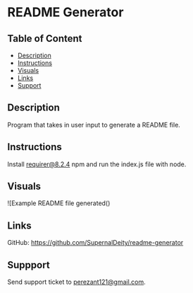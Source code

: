 # README Generator 

## Table of Content
* [Description](#description)
* [Instructions](#instructions)
* [Visuals](#visuals)
* [Links](#links)
* [Support](#support)


## Description
Program that takes in user input to generate a README file.

## Instructions
Install requirer@8.2.4 npm and run the index.js file with node.

## Visuals
![Example README file generated()

## Links
GitHub: https://github.com/SupernalDeity/readme-generator

## Suppport
Send support ticket to perezant121@gmail.com.
